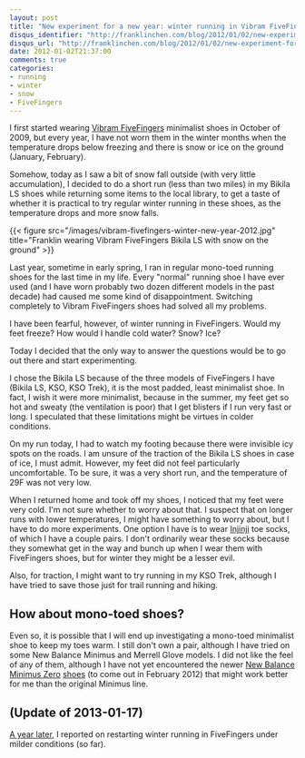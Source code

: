 ```yaml
---
layout: post
title: "New experiment for a new year: winter running in Vibram FiveFingers shoes"
disqus_identifier: "http://franklinchen.com/blog/2012/01/02/new-experiment-for-a-new-year-winter-running-in-vibram-fivefingers-shoes/"
disqus_url: "http://franklinchen.com/blog/2012/01/02/new-experiment-for-a-new-year-winter-running-in-vibram-fivefingers-shoes/"
date: 2012-01-02T21:37:00
comments: true
categories:
- running
- winter
- snow
- FiveFingers
---
```

I first started wearing [Vibram FiveFingers](/categories/fivefingers/) minimalist shoes in October of 2009, but every year, I have not worn them in the winter months when the temperature drops below freezing and there is snow or ice on the ground (January, February).

Somehow, today as I saw a bit of snow fall outside (with very little accumulation), I decided to do a short run (less than two miles) in my Bikila LS shoes while returning some items to the local library, to get a taste of whether it is practical to try regular winter running in these shoes, as the temperature drops and more snow falls.

{{< figure src="/images/vibram-fivefingers-winter-new-year-2012.jpg" title="Franklin wearing Vibram FiveFingers Bikila LS with snow on the ground" >}}

Last year, sometime in early spring, I ran in regular mono-toed running shoes for the last time in my life. Every "normal" running shoe I have ever used (and I have worn probably two dozen different models in the past decade) had caused me some kind of disappointment. Switching completely to Vibram FiveFingers shoes had solved all my problems.

I have been fearful, however, of winter running in FiveFingers. Would my feet freeze? How would I handle cold water? Snow? Ice?

Today I decided that the only way to answer the questions would be to go out there and start experimenting.

I chose the Bikila LS because of the three models of FiveFingers I have (Bikila LS, KSO, KSO Trek), it is the most padded, least minimalist shoe. In fact, I wish it were more minimalist, because in the summer, my feet get so hot and sweaty (the ventilation is poor) that I get blisters if I run very fast or long. I speculated that these limitations might be virtues in colder conditions.

On my run today, I had to watch my footing because there were invisible icy spots on the roads. I am unsure of the traction of the Bikila LS shoes in case of ice, I must admit. However, my feet did not feel particularly uncomfortable. To be sure, it was a very short run, and the temperature of 29F was not very low.

When I returned home and took off my shoes, I noticed that my feet were very cold. I'm not sure whether to worry about that. I suspect that on longer runs with lower temperatures, I might have something to worry about, but I have to do more experiments. One option I have is to wear [Injinji](http://www.injinji.com/) toe socks, of which I have a couple pairs. I don't ordinarily wear these socks because they somewhat get in the way and bunch up when I wear them with FiveFingers shoes, but for winter they might be a lesser evil.

Also, for traction, I might want to try running in my KSO Trek, although I have tried to save those just for trail running and hiking.

## How about mono-toed shoes?

Even so, it is possible that I will end up investigating a mono-toed minimalist shoe to keep my toes warm. I still don't own a pair, although I have tried on some New Balance Minimus and Merrell Glove models. I did not like the feel of any of them, although I have not yet encountered the newer [New Balance Minimus Zero](http://barefootrunninguniversity.com/2011/12/06/new-balance-minimus-zero-road-review/) [shoes](http://www.irunfar.com/2011/12/new-balance-minimus-trail-zero-and-road-zero-review.html) (to come out in February 2012) that might work better for me than the original Minimus line.

## (Update of 2013-01-17)

[A year later](/blog/2013/01/17/winter-running-in-vibram-fivefingers-shoes-revisited/), I reported on restarting winter running in FiveFingers under milder conditions (so far).
